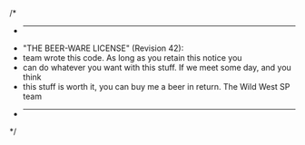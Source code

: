 /*
 * --------------------------------------------------------------------------------
 * "THE BEER-WARE LICENSE" (Revision 42):
 * <The Wild West SP> team wrote this code.  As long as you retain this notice you
 * can do whatever you want with this stuff. If we meet some day, and you think
 * this stuff is worth it, you can buy me a beer in return.   The Wild West SP team
 * --------------------------------------------------------------------------------
 */
